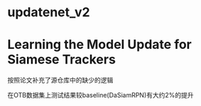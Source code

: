 # updatenet_v2

# Learning the Model Update for Siamese Trackers 
按照论文补充了源仓库中的缺少的逻辑

在OTB数据集上测试结果较baseline(DaSiamRPN)有大约2%的提升
